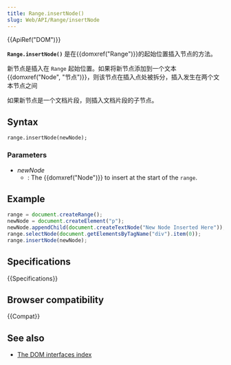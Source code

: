 ```yaml
---
title: Range.insertNode()
slug: Web/API/Range/insertNode
---
```


{{ApiRef("DOM")}}

**`Range.insertNode()`** 是在{{domxref("Range")}}的起始位置插入节点的方法。

新节点是插入在 `Range` 起始位置。如果将新节点添加到一个文本{{domxref("Node", "节点")}}，则该节点在插入点处被拆分，插入发生在两个文本节点之间

如果新节点是一个文档片段，则插入文档片段的子节点。

## Syntax

```plain
range.insertNode(newNode);
```

### Parameters

- _newNode_
  - : The {{domxref("Node")}} to insert at the start of the `range`.

## Example

```js
range = document.createRange();
newNode = document.createElement("p");
newNode.appendChild(document.createTextNode("New Node Inserted Here"));
range.selectNode(document.getElementsByTagName("div").item(0));
range.insertNode(newNode);
```

## Specifications

{{Specifications}}

## Browser compatibility

{{Compat}}

## See also

- [The DOM interfaces index](/zh-CN/docs/Web/API/Document_Object_Model)
